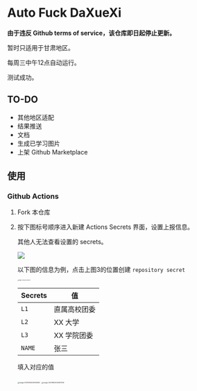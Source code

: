 # Auto Fuck DaXueXi

**由于违反 Github terms of service，该仓库即日起停止更新。**

暂时只适用于甘肃地区。

每周三中午12点自动运行。

测试成功。

## TO-DO
- 其他地区适配
- 结果推送
- 文档
- 生成已学习图片
- 上架 Github Marketplace

## 使用

### Github Actions

1. Fork 本仓库

2. 按下图标号顺序进入新建 Actions Secrets 界面，设置上报信息。

   其他人无法查看设置的 secrets。

   ![](images/image-20210803231140981.png)

   以下图的信息为例，点击上图3的位置创建 `repository secret`

   <img src="images/image-20210803231607152.png" alt="image-20210803231607152" style="zoom: 15%;" />
   
   | Secrets | 值           |
   | ------- | ------------ |
   | `L1`    | 直属高校团委 |
   | `L2`    | XX 大学      |
   | `L3`    | XX 学院团委  |
   | `NAME`  | 张三         |

   填入对应的值

   <img src="images/image-20210803233602592.png" alt="image-20210803233602592" style="zoom:25%;" />
   
   <img src="images/image-20210803233457949.png" alt="image-20210803233457949" style="zoom:25%;" />
